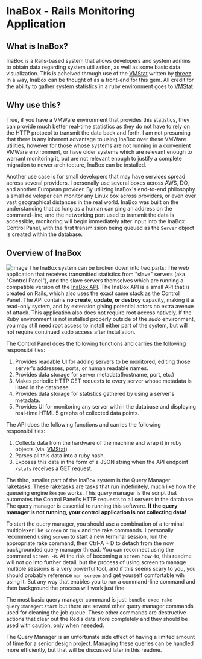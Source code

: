 # InaBox - Rails Monitoring Application

## What is InaBox?
InaBox is a Rails-based system that allows developers and system admins to obtain data regarding system utilization, as well as some basic data visualization. This is acheived through use of the [VMStat](https://github.com/threez/ruby-vmstat) written by [threez](https://github.com/threez). In a way, InaBox can be thought of as a front-end for this gem. All credit for the ability to gather system statistics in a ruby environment goes to [VMStat](https://github.com/threez/ruby-vmstat)

## Why use this?
True, if you have a VMWare environment that provides this statistics, they can provide much better real-time statistics as they do not have to rely on the HTTP protocol to transmit the data back and forth. I am not presuming that there is any inherent advantage to using InaBox over these VMWare utilities, however for those whose systems are not running in a convenient VMWare environment, or have older systems which are relevant enough to warrant monitoring it, but are not relevant enough to justify a complete migration to newer architecture, InaBox can be installed.

Another use case is for small developers that may have services spread across several providers. I personally use several boxes across AWS, DO, and another European provider. By utilizing InaBox's end-to-end philosophy a small de veloper can monitor any Linux box across providers, or even over vast geographical distances in the real world. InaBox was built on the understanding that as long as a human can ping an address on the command-line, and the networking port used to transmit the data is accessible, monitoring will begin immediately after input into the InaBox Control Panel, with the first transmission being queued as the `Server` object is created within the database.

## Overview of InaBox
![image](https://user-images.githubusercontent.com/12615997/43338936-e0bad144-91a5-11e8-89cb-5589e6bb20fd.png)
The InaBox system can be broken down into two parts: The web application that receives transmitted statistics from "slave" servers (aka. "Control Panel"), and the slave servers themselves which are running a compatible version of the [InaBox API](). The InaBox API is a small API that is created on Rails, which also uses the exact same stack as the Control Panel. The API contains __no create, update, or destroy__ capacity, making it a read-only system, and by extension giving potential actors no extra avenue of attack. This application also does not require root access natively. If the Ruby environment is not installed properly outside of the _sudo_ environment, you may still need root access to install either part of the system, but will not require continued sudo access after installation.

The Control Panel does the following functions and carries the following responsibilities:
1. Provides readable UI for adding servers to be monitored, editing those server's addresses, ports, or human readable names. 
2. Provides data storage for server metadata(hostname, port, etc.)
3. Makes periodic HTTP GET requests to every server whose metadata is listed in the database.
4. Provides data storage for statistics gathered by using a server's metadata.
5. Provides UI for monitoring any server within the database and displaying real-time HTML 5 graphs of collected data points.

The API does the following functions and carries the following responsibilities:
1. Collects data from the hardware of the machine and wrap it in ruby objects (via. [VMStat](https://github.com/threez/ruby-vmstat))
2. Parses all this data into a ruby hash.
3. Exposes this data in the form of a JSON string when the API endpoint `/stats` receives a GET request.

The third, smaller part of the InaBox system is the Query Manager raketasks. These raketasks are tasks that run indefinitely, much like how the queueing engine `Resque` works. This query manager is the script that automates the Control Panel's HTTP requests to all servers in the database. The query manager is essential to running this software. __If the query manager is not running, your control application is not collecting data!__

To start the query manager, you should use a combination of a terminal multiplexer like `screen` or `tmux` and the rake commands. I personally recommend using `screen` to start a new terminal session, run the appropriate rake command, then Ctrl-A + D to detach from the now backgrounded query manager thread. You can reconnect using the command `screen -R`. At the risk of becoming a `screen` how-to, this readme will not go into further detail, but the process of using screen to manage multiple sessions is a very powerful tool, and if this seems scary to you, you should probably reference `man screen` and get yourself comfortable wih using it. But any way that enables you to run a command-line command and then background the process will work just fine.

The most basic query manager command is just: `bundle exec rake query:manager:start` but there are several other query manager commands used for cleaning the job queue. These other commands are destructive actions that clear out the Redis data store completely and they should be used with caution, only when neeeded.

The Query Manager is an unfortunate side effect of having a limited amount of time for a senior design project. Managing these queries can be handled more efficiently, but that will be discussed later in this readme.
